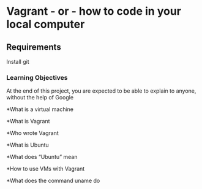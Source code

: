# Vagrant - or - how to code in your local computer

## Requirements

Install git

### Learning Objectives

At the end of this project, you are expected to be able to explain to anyone, without the help of Google

*What is a virtual machine

*What is Vagrant

*Who wrote Vagrant

*What is Ubuntu

*What does “Ubuntu” mean

*How to use VMs with Vagrant

*What does the command uname do
